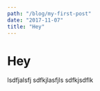 ```yaml
---
path: "/blog/my-first-post"
date: "2017-11-07"
title: "Hey"
---
```


<h1>Hey</h1>
lsdfjalsfj
sdfkjlasfjls
sdfkjsdflk